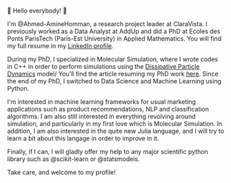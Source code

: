 👋 Hello everybody! 👋

I'm @Ahmed-AmineHomman, a research project leader at ClaraVista.
I previously worked as a Data Analyst at AddUp and did a PhD at Ecoles des Ponts ParisTech (Paris-Est University) in Applied Mathematics.
You will find my full resume in my [LinkedIn profile](https://www.linkedin.com/in/ahmedaminehomman/).

During my PhD, I specialized in Molecular Simulation, where I wrote codes in C++ in order to perform simulations using the [Dissipative Particle Dynamics](https://en.wikipedia.org/wiki/Dissipative_particle_dynamics) model/
You'll find the article resuming my PhD work [here](https://hal.archives-ouvertes.fr/hal-01180558).
Since the end of my PhD, I switched to Data Science and Machine Learning using Python.

I'm interested in machine learning frameworks for usual marketing applications such as product recommendations, NLP and classification algorithms.
I am also still interested in everything revolving around simulation, and particularly in my first love which is Molecular Simulation.
In addition, I am also interested in the quite new Julia language, and I will try to learn a bit about this langage in order to improve in it.

Finally, if I can, I will gladly offer my help to any major scientific python library such as @scikit-learn or @statsmodels.

Take care, and welcome to my profile!
